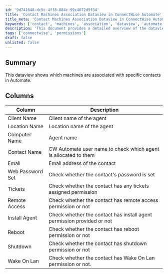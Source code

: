```yaml
---
id: '9d741648-dc5c-4ff8-884c-99c4072d9f34'
title: 'Contact Machines Association Dataview in ConnectWise Automate'
title_meta: 'Contact Machines Association Dataview in ConnectWise Automate'
keywords: ['contact', 'machines', 'association', 'dataview', 'automate']
description: 'This document provides a detailed overview of the dataview that displays the association between machines and specific contacts in ConnectWise Automate, including various permissions and attributes related to each contact.'
tags: ['connectwise', 'permissions']
draft: false
unlisted: false
---
```


## Summary

This dataview shows which machines are associated with specific contacts in Automate.

## Columns

| Column               | Description                                                             |
|----------------------|-------------------------------------------------------------------------|
| Client Name          | Client name of the agent                                                |
| Location Name        | Location name of the agent                                              |
| Computer Name        | Agent name                                                              |
| Contact Name         | CW Automate user name to check which agent is allocated to them        |
| Email                | Email address of the contact                                            |
| Web Password Set     | Check whether the contact's password is set                            |
| Tickets              | Check whether the contact has any tickets assigned permission           |
| Remote Access        | Check whether the contact has remote access permission or not           |
| Install Agent        | Check whether the contact has install agent permission provided or not  |
| Reboot               | Check whether the contact has reboot permission or not                  |
| Shutdown             | Check whether the contact has shutdown permission or not                |
| Wake On Lan          | Check whether the contact has Wake On Lan permission or not.            |
